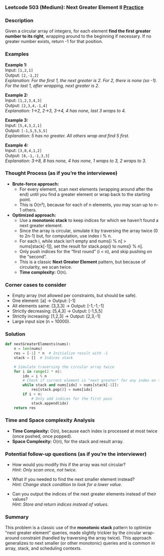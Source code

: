 ### Leetcode 503 (Medium): Next Greater Element II [Practice](https://leetcode.com/problems/next-greater-element-ii)

### Description  
Given a circular array of integers, for each element **find the first greater number to its right**, wrapping around to the beginning if necessary. If no greater number exists, return -1 for that position.

### Examples  

**Example 1:**  
Input: `[1,2,1]`  
Output: `[2,-1,2]`  
*Explanation: For the first 1, the next greater is 2. For 2, there is none (so -1). For the last 1, after wrapping, next greater is 2.*

**Example 2:**  
Input: `[1,2,3,4,3]`  
Output: `[2,3,4,-1,4]`  
*Explanation: 1→2, 2→3, 3→4, 4 has none, last 3 wraps to 4.*

**Example 3:**  
Input: `[5,4,3,2,1]`  
Output: `[-1,5,5,5,5]`  
*Explanation: 5 has no greater. All others wrap and find 5 first.*

**Example 4:**  
Input: `[3,8,4,1,2]`  
Output: `[8,-1,-1,3,3]`  
*Explanation: 3→8, 8 has none, 4 has none, 1 wraps to 3, 2 wraps to 3.*

### Thought Process (as if you’re the interviewee)  
- **Brute-force approach:**  
  - For every element, scan next elements (wrapping around after the end) until you find a greater element or wrap back to the starting point.
  - This is O(n²), because for each of n elements, you may scan up to n-1 others.
- **Optimized approach:**  
  - Use a **monotonic stack** to keep indices for which we haven’t found a next greater element.
  - Since the array is circular, simulate it by traversing the array twice (0 to 2n-1) but, for computation, use index i % n.
  - For each i, while stack isn’t empty and nums[i % n] > nums[stack[-1]], set the result for stack.pop() to nums[i % n].
  - Only push indices for the “first round” (i < n), and skip pushing on the “second”.
  - This is a classic **Next Greater Element** pattern, but because of circularity, we scan twice.
  - **Time complexity:** O(n).

### Corner cases to consider  
- Empty array (not allowed per constraints, but should be safe).
- One element: [a] → Output: [-1]
- All elements same: [3,3,3] → Output: [-1,-1,-1]
- Strictly decreasing: [5,4,3] → Output: [-1,5,5]
- Strictly increasing: [1,2,3] → Output: [2,3,-1]
- Large input size (n = 10000).

### Solution

```python
def nextGreaterElements(nums):
    n = len(nums)
    res = [-1] * n  # Initialize result with -1
    stack = []  # Indices stack
    
    # Simulate traversing the circular array twice
    for i in range(2 * n):
        idx = i % n
        # Check if current element is "next greater" for any index on the stack
        while stack and nums[idx] > nums[stack[-1]]:
            res[stack.pop()] = nums[idx]
        if i < n:
            # Only add indices for the first pass
            stack.append(idx)
    return res
```

### Time and Space complexity Analysis  

- **Time Complexity:** O(n), because each index is processed at most twice (once pushed, once popped).
- **Space Complexity:** O(n), for the stack and result array.

### Potential follow-up questions (as if you’re the interviewer)  

- How would you modify this if the array was not circular?  
  *Hint: Only scan once, not twice.*

- What if you needed to find the next smaller element instead?  
  *Hint: Change stack condition to look for a lower value.*

- Can you output the indices of the next greater elements instead of their values?  
  *Hint: Store and return indices instead of values.*

### Summary

This problem is a classic use of the **monotonic stack** pattern to optimize “next greater element” queries, made slightly trickier by the circular wrap-around constraint (handled by traversing the array twice). This approach generalizes to next smaller (or other monotonic) queries and is common in array, stack, and scheduling contexts.